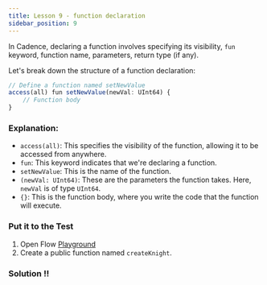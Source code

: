 ```yaml
---
title: Lesson 9 - function declaration
sidebar_position: 9
---
```


In Cadence, declaring a function involves specifying its visibility, `fun` keyword, function name, parameters, return type (if any).

Let's break down the structure of a function declaration:

```jsx
// Define a function named setNewValue
access(all) fun setNewValue(newVal: UInt64) {
    // Function body
}
```

### **Explanation:**

- `access(all)`: This specifies the visibility of the function, allowing it to be accessed from anywhere.
- `fun`: This keyword indicates that we're declaring a function.
- `setNewValue`: This is the name of the function.
- `(newVal: UInt64)`: These are the parameters the function takes. Here, `newVal` is of type `UInt64`.
- `{}`: This is the function body, where you write the code that the function will execute.

### Put it to the Test

1. Open Flow [Playground](https://play.flow.com/)
2. Create a public function named `createKnight`.

### Solution !!

<!-- ![Alt text](image-5.png) -->
